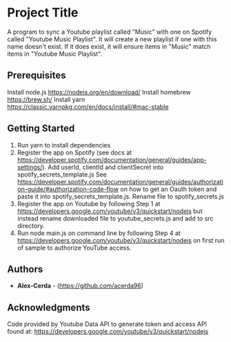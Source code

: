 # Project Title

A program to sync a Youtube playlist called "Music" with one on Spotify called "Youtube Music Playlist". It will create a new playlist if one with this name doesn't exist. If it does exist, it will ensure items in "Music" match items in "Youtube Music Playlist".

## Prerequisites

Install node.js https://nodejs.org/en/download/
Install homebrew https://brew.sh/
Install yarn https://classic.yarnpkg.com/en/docs/install/#mac-stable

## Getting Started

1. Run yarn to install dependencies
2. Register the app on Spotify (see docs at https://developer.spotify.com/documentation/general/guides/app-settings/). Add userId, clientId and clientSecret into spotify_secrets_template.js See https://developer.spotify.com/documentation/general/guides/authorization-guide/#authorization-code-flow on how to get an Oauth token and paste it into spotify_secrets_template.js. Rename file to spotify_secrets.js
3. Register the app on Youtube by following Step 1 at https://developers.google.com/youtube/v3/quickstart/nodejs but instead rename downloaded file to youtube_secrets.js and add to src directory.
4. Run node main.js on command line by following Step 4 at https://developers.google.com/youtube/v3/quickstart/nodejs on first run of sample to authorize YouTube access.

## Authors

- **Alex-Cerda** - (https://github.com/acerda96)

## Acknowledgments

Code provided by Youtube Data API to generate token and access API found at: https://developers.google.com/youtube/v3/quickstart/nodejs
